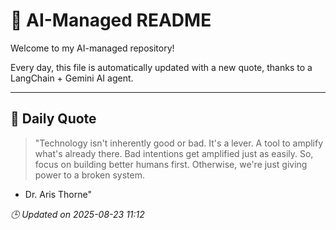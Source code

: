 # 🧠 AI-Managed README

Welcome to my AI-managed repository!

Every day, this file is automatically updated with a new quote, thanks to a LangChain + Gemini AI agent.

---

## 📅 Daily Quote

> "Technology isn't inherently good or bad.
It's a lever. A tool to amplify what's already there.
Bad intentions get amplified just as easily.
So, focus on building better humans first.
Otherwise, we're just giving power to a broken system.

- Dr. Aris Thorne"

*🕒 Updated on 2025-08-23 11:12*